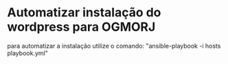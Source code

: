 # Automatizar instalação do wordpress para OGMORJ

para automatizar a instalação utilize o comando:
"ansible-playbook -i hosts playbook.yml"
